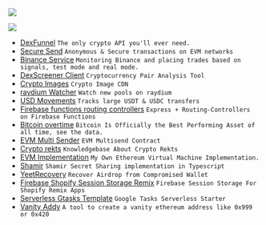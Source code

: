 <img src="https://github-profile-trophy.vercel.app/?username=liqtags&theme=onedark"/>

![](https://komarev.com/ghpvc/?username=liqtags&color=blue&style=flat)

- [DexFunnel](https://github.com/liqtags/DexFunnel) `The only crypto API you'll ever need.`
- [Secure Send](https://github.com/liqtags/SecureSend) `Anonymous & Secure transactions on EVM networks`                    
- [Binance Service](https://github.com/liqtags/BinanceService) `Monitoring Binance and placing trades based on signals, test mode and real mode.`
- [DexScreener Client](https://github.com/liqtags/DexScreenerClient) `Cryptocurrency Pair Analysis Tool`
- [Crypto Images](https://github.com/liqtags/crypto-images) `Crypto Image CDN`
- [raydium Watcher](https://github.com/liqtags/raydiumWatcher) `Watch new pools on raydium`
- [USD Movements](https://github.com/liqtags/USD-Movements) `Tracks large USDT & USDC transfers`
- [Firebase functions routing controllers](https://github.com/liqtags/firebase-functions-routing-controllers) `Express + Routing-Controllers on Firebase Functions`
- [Bitcoin overtime](https://github.com/liqtags/bitcoinovertime) `Bitcoin Is Officially the Best Performing Asset of all time, see the data.`
- [EVM Multi Sender](https://github.com/liqtags/MultiSender) `EVM Multisend Contract`
- [Crypto rekts](https://github.com/liqtags/crypto-rekts) `Knowledgebase About Crypto Rekts`
- [EVM Implementation](https://github.com/liqtags/EVM) `My Own Ethereum Virtual Machine Implementation.`
- [Shamir](https://github.com/liqtags/shamir) `Shamir Secret Sharing implementation in Typescript`
- [YeetRecovery](https://github.com/liqtags/YeetRecovery) `Recover Airdrop from Compromised Wallet`
- [Firebase Shopify Session Storage Remix](https://github.com/liqtags/firebase-session-storage-shopify-remix) `Firebase Session Storage For Shopify Remix Apps`
- [Serverless Gtasks Template](https://github.com/liqtags/serverless-gtasks-template) `Google Tasks Serverless Starter`
- [Vanity Addy](https://github.com/liqtags/vanity-addy) `A tool to create a vanity ethereum address like 0x999 or 0x420`



